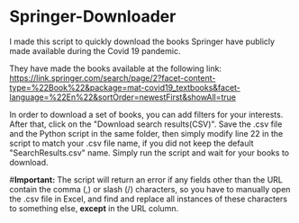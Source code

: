# Springer-Downloader
I made this script to quickly download the books Springer have publicly made available during the Covid 19 pandemic.

They have made the books available at the following link: https://link.springer.com/search/page/2?facet-content-type=%22Book%22&package=mat-covid19_textbooks&facet-language=%22En%22&sortOrder=newestFirst&showAll=true

In order to download a set of books, you can add filters for your interests. After that, click on the "Download search results(CSV)". 
Save the .csv file and the Python script in the same folder, then simply modify line 22 in the script to match your .csv file name, if you did not keep the default "SearchResults.csv" name. Simply run the script and wait for your books to download.

#**Important:** 
The script will return an error if any fields other than the URL contain the comma (,) or slash (/) characters, so you have to manually open the .csv file in Excel, and find and replace all instances of these characters to something else, **except** in the URL column.

